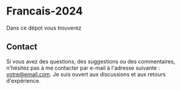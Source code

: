 # Francais-2024

Dans ce dépot vous trouverez 

## Contact

Si vous avez des questions, des suggestions ou des commentaires, n'hésitez pas à me contacter par e-mail à l'adresse suivante : [votre@email.com](mailto:n.xhoffray@laposte.net). Je suis ouvert aux discussions et aux retours d'expérience.
